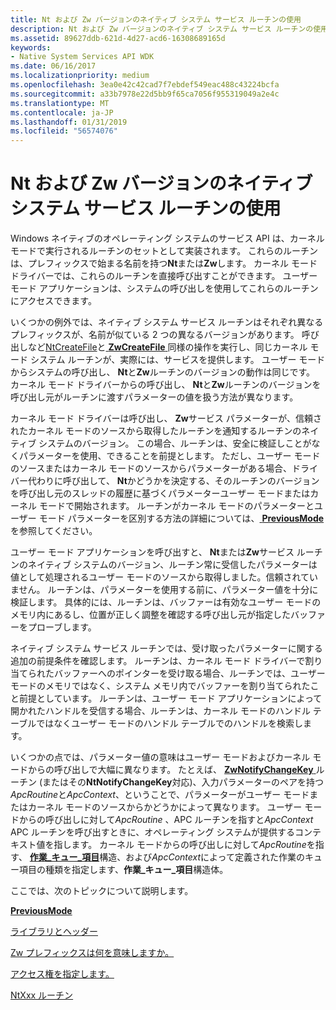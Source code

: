 ```yaml
---
title: Nt および Zw バージョンのネイティブ システム サービス ルーチンの使用
description: Nt および Zw バージョンのネイティブ システム サービス ルーチンの使用
ms.assetid: 89627ddb-621d-4d27-acd6-16308689165d
keywords:
- Native System Services API WDK
ms.date: 06/16/2017
ms.localizationpriority: medium
ms.openlocfilehash: 3ea0e42c42cad7f7ebdef549eac488c43224bcfa
ms.sourcegitcommit: a33b7978e22d5bb9f65ca7056f955319049a2e4c
ms.translationtype: MT
ms.contentlocale: ja-JP
ms.lasthandoff: 01/31/2019
ms.locfileid: "56574076"
---
```

# <a name="using-nt-and-zw-versions-of-the-native-system-services-routines"></a>Nt および Zw バージョンのネイティブ システム サービス ルーチンの使用


Windows ネイティブのオペレーティング システムのサービス API は、カーネル モードで実行されるルーチンのセットとして実装されます。 これらのルーチンは、プレフィックスで始まる名前を持つ**Nt**または**Zw**します。 カーネル モード ドライバーでは、これらのルーチンを直接呼び出すことができます。 ユーザー モード アプリケーションは、システムの呼び出しを使用してこれらのルーチンにアクセスできます。

いくつかの例外では、ネイティブ システム サービス ルーチンはそれぞれ異なるプレフィックスが、名前が似ている 2 つの異なるバージョンがあります。 呼び出しなど[NtCreateFile](https://go.microsoft.com/fwlink/p/?linkid=157250)と[ **ZwCreateFile** ](https://msdn.microsoft.com/library/windows/hardware/ff566424)同様の操作を実行し、同じカーネル モード システム ルーチンが、実際には、サービスを提供します。 ユーザー モードからシステムの呼び出し、 **Nt**と**Zw**ルーチンのバージョンの動作は同じです。 カーネル モード ドライバーからの呼び出し、 **Nt**と**Zw**ルーチンのバージョンを呼び出し元がルーチンに渡すパラメーターの値を扱う方法が異なります。

カーネル モード ドライバーは呼び出し、 **Zw**サービス パラメーターが、信頼されたカーネル モードのソースから取得したルーチンを通知するルーチンのネイティブ システムのバージョン。 この場合、ルーチンは、安全に検証しことがなくパラメーターを使用、できることを前提とします。 ただし、ユーザー モードのソースまたはカーネル モードのソースからパラメーターがある場合、ドライバー代わりに呼び出して、 **Nt**かどうかを決定する、そのルーチンのバージョンを呼び出し元のスレッドの履歴に基づくパラメーターユーザー モードまたはカーネル モードで開始されます。 ルーチンがカーネル モードのパラメーターとユーザー モード パラメーターを区別する方法の詳細については、[ **PreviousMode**](previousmode.md)を参照してください。

ユーザー モード アプリケーションを呼び出すと、 **Nt**または**Zw**サービス ルーチンのネイティブ システムのバージョン、ルーチン常に受信したパラメーターは値として処理されるユーザー モードのソースから取得しました。信頼されていません。 ルーチンは、パラメーターを使用する前に、パラメーター値を十分に検証します。 具体的には、ルーチンは、バッファーは有効なユーザー モードのメモリ内にあるし、位置が正しく調整を確認する呼び出し元が指定したバッファーをプローブします。

ネイティブ システム サービス ルーチンでは、受け取ったパラメーターに関する追加の前提条件を確認します。 ルーチンは、カーネル モード ドライバーで割り当てられたバッファーへのポインターを受け取る場合、ルーチンでは、ユーザー モードのメモリではなく、システム メモリ内でバッファーを割り当てられたこと前提としています。 ルーチンは、ユーザー モード アプリケーションによって開かれたハンドルを受信する場合、ルーチンは、カーネル モードのハンドル テーブルではなくユーザー モードのハンドル テーブルでのハンドルを検索します。

いくつかの点では、パラメーター値の意味はユーザー モードおよびカーネル モードからの呼び出しで大幅に異なります。 たとえば、 [ **ZwNotifyChangeKey** ](https://msdn.microsoft.com/library/windows/hardware/ff566488)ルーチン (またはその**NtNotifyChangeKey**対応)、入力パラメーターのペアを持つ*ApcRoutine*と*ApcContext*、ということで、パラメーターがユーザー モードまたはカーネル モードのソースからかどうかによって異なります。 ユーザー モードからの呼び出しに対して*ApcRoutine* 、APC ルーチンを指すと*ApcContext* APC ルーチンを呼び出すときに、オペレーティング システムが提供するコンテキスト値を指します。 カーネル モードからの呼び出しに対して*ApcRoutine*を指す、 [**作業\_キュー\_項目**](https://msdn.microsoft.com/library/windows/hardware/ff557304)構造、および*ApcContext*によって定義された作業のキュー項目の種類を指定します、**作業\_キュー\_項目**構造体。

ここでは、次のトピックについて説明します。

[**PreviousMode**](previousmode.md)

[ライブラリとヘッダー](libraries-and-headers.md)

[Zw プレフィックスは何を意味しますか。](what-does-the-zw-prefix-mean-.md)

[アクセス権を指定します。](access-mask.md)

[NtXxx ルーチン](ntxxx-routines.md)

 

 




